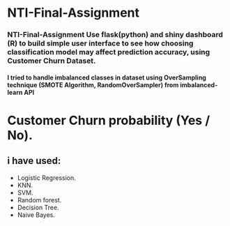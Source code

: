# NTI-Final-Assignment

### NTI-Final-Assignment Use flask(python)  and shiny dashboard (R) to build simple user interface to see how choosing classification model may affect prediction accuracy, using Customer Churn Dataset.

#### I tried to handle imbalanced classes in dataset using OverSampling technique (SMOTE Algorithm, RandomOverSampler) from imbalanced-learn API

# Customer Churn probability (Yes / No).

## i have used: 
- Logistic Regression.
- KNN. 
- SVM.  
- Random forest. 
- Decision Tree. 
- Naive Bayes.
